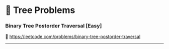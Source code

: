# 🔗 Tree Problems

### Binary Tree Postorder Traversal [Easy]

🔗 https://leetcode.com/problems/binary-tree-postorder-traversal

---
